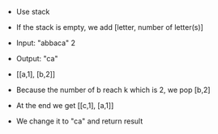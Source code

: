 - Use stack
- If the stack is empty, we add [letter, number of letter(s)]
  
- Input:
"abbaca"
2

- Output:
"ca"

- [[a,1], [b,2]]

- Because the number of b reach k which is 2, we pop [b,2]
- At the end we get [[c,1], [a,1]]
- We change it to "ca" and return result
